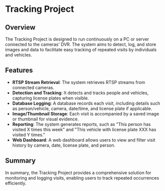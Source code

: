 # Tracking Project

## Overview
The Tracking Project is designed to run continuously on a PC or server connected to the cameras' DVR. The system aims to detect, log, and store images and data to facilitate easy tracking of repeated visits by individuals and vehicles.

## Features
- **RTSP Stream Retrieval**: The system retrieves RTSP streams from connected cameras.
- **Detection and Tracking**: It detects and tracks people and vehicles, capturing license plates when visible.
- **Database Logging**: A database records each visit, including details such as person/vehicle, camera, date/time, and license plate if applicable.
- **Image/Thumbnail Storage**: Each visit is accompanied by a saved image or thumbnail for visual evidence.
- **Reporting**: The system generates reports, such as "This person has visited X times this week" and "This vehicle with license plate XXX has visited Y times."
- **Web Dashboard**: A web dashboard allows users to view and filter visit history by camera, date, license plate, and person.

## Summary
In summary, the Tracking Project provides a comprehensive solution for monitoring and logging visits, enabling users to track repeated occurrences efficiently.